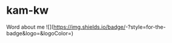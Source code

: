 # kam-kw
Word about me
![<Badge Name>](https://img.shields.io/badge/<Badge Text>-<Background Color>?style=for-the-badge&logo=<Icon Name>&logoColor=<Logo Color>)
